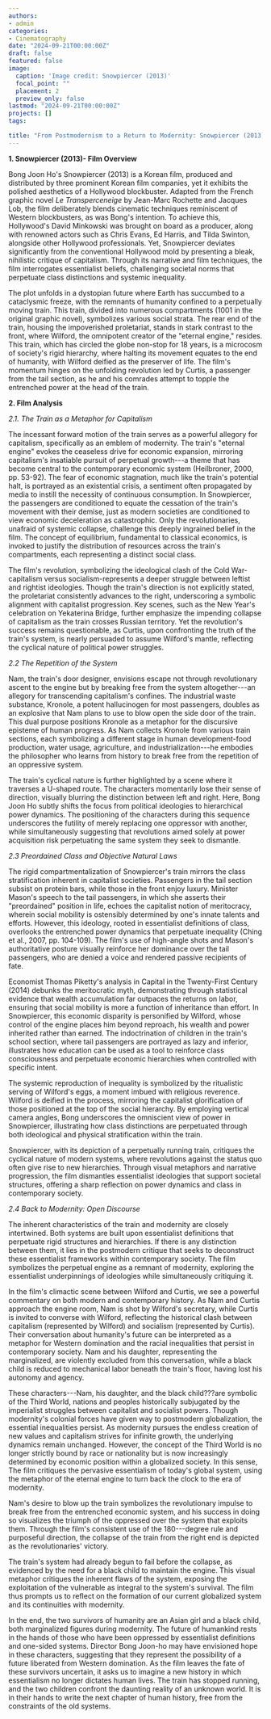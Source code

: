 ```yaml
---
authors:
- admin
categories:
- Cinematography
date: "2024-09-21T00:00:00Z"
draft: false
featured: false
image:
  caption: 'Image credit: Snowpiercer (2013)'
  focal_point: ""
  placement: 2
  preview_only: false
lastmod: "2024-09-21T00:00:00Z"
projects: []
tags:

title: "From Postmodernism to a Return to Modernity: Snowpiercer (2013)"
---
```


**1. Snowpiercer (2013)- Film Overview**

Bong Joon Ho's Snowpiercer (2013) is a Korean film, produced and distributed by three prominent Korean film companies, yet it exhibits the polished aesthetics of a Hollywood blockbuster. Adapted from the French graphic novel *Le Transperceneige* by Jean-Marc Rochette and Jacques Lob, the film deliberately blends cinematic techniques reminiscent of Western blockbusters, as was Bong's intention. To achieve this, Hollywood's David Minkowski was brought on board as a producer, along with renowned actors such as Chris Evans, Ed Harris, and Tilda Swinton, alongside other Hollywood professionals. Yet, Snowpiercer deviates significantly from the conventional Hollywood mold by presenting a bleak, nihilistic critique of capitalism. Through its narrative and film techniques, the film interrogates essentialist beliefs, challenging societal norms that perpetuate class distinctions and systemic inequality.

The plot unfolds in a dystopian future where Earth has succumbed to a cataclysmic freeze, with the remnants of humanity confined to a perpetually moving train. This train, divided into numerous compartments (1001 in the original graphic novel), symbolizes various social strata. The rear end of the train, housing the impoverished proletariat, stands in stark contrast to the front, where Wilford, the omnipotent creator of the "eternal engine," resides. This train, which has circled the globe non-stop for 18 years, is a microcosm of society's rigid hierarchy, where halting its movement equates to the end of humanity, with Wilford deified as the preserver of life. The film's momentum hinges on the unfolding revolution led by Curtis, a passenger from the tail section, as he and his comrades attempt to topple the entrenched power at the head of the train.

**2. Film Analysis**

*2.1. The Train as a Metaphor for Capitalism*

The incessant forward motion of the train serves as a powerful allegory for capitalism, specifically as an emblem of modernity. The train's "eternal engine" evokes the ceaseless drive for economic expansion, mirroring capitalism's insatiable pursuit of perpetual growth---a theme that has become central to the contemporary economic system (Heilbroner, 2000, pp. 53-92). The fear of economic stagnation, much like the train's potential halt, is portrayed as an existential crisis, a sentiment often propagated by media to instill the necessity of continuous consumption. In Snowpiercer, the passengers are conditioned to equate the cessation of the train's movement with their demise, just as modern societies are conditioned to view economic deceleration as catastrophic. Only the revolutionaries, unafraid of systemic collapse, challenge this deeply ingrained belief in the film. The concept of equilibrium, fundamental to classical economics, is invoked to justify the distribution of resources across the train's compartments, each representing a distinct social class.


The film's revolution, symbolizing the ideological clash of the Cold War-capitalism versus socialism-represents a deeper struggle between leftist and rightist ideologies. Though the train's direction is not explicitly stated, the proletariat consistently advances to the right, underscoring a symbolic alignment with capitalist progression. Key scenes, such as the New Year's celebration on Yekaterina Bridge, further emphasize the impending collapse of capitalism as the train crosses Russian territory. Yet the revolution's success remains questionable, as Curtis, upon confronting the truth of the train's system, is nearly persuaded to assume Wilford's mantle, reflecting the cyclical nature of political power struggles.

*2.2 The Repetition of the System*

Nam, the train's door designer, envisions escape not through revolutionary ascent to the engine but by breaking free from the system altogether---an allegory for transcending capitalism's confines. The industrial waste substance, Kronole, a potent hallucinogen for most passengers, doubles as an explosive that Nam plans to use to blow open the side door of the train. This dual purpose positions Kronole as a metaphor for the discursive episteme of human progress. As Nam collects Kronole from various train sections, each symbolizing a different stage in human development-food production, water usage, agriculture, and industrialization---he embodies the philosopher who learns from history to break free from the repetition of an oppressive system.

The train's cyclical nature is further highlighted by a scene where it traverses a U-shaped route. The characters momentarily lose their sense of direction, visually blurring the distinction between left and right. Here, Bong Joon Ho subtly shifts the focus from political ideologies to hierarchical power dynamics. The positioning of the characters during this sequence underscores the futility of merely replacing one oppressor with another, while simultaneously suggesting that revolutions aimed solely at power acquisition risk perpetuating the same system they seek to dismantle.

*2.3 Preordained Class and Objective Natural Laws*

The rigid compartmentalization of Snowpiercer's train mirrors the class stratification inherent in capitalist societies. Passengers in the tail section subsist on protein bars, while those in the front enjoy luxury. Minister Mason's speech to the tail passengers, in which she asserts their "preordained" position in life, echoes the capitalist notion of meritocracy, wherein social mobility is ostensibly determined by one's innate talents and efforts. However, this ideology, rooted in essentialist definitions of class, overlooks the entrenched power dynamics that perpetuate inequality (Ching et al., 2007, pp. 104-109). The film's use of high-angle shots and Mason's authoritative posture visually reinforce her dominance over the tail passengers, who are denied a voice and rendered passive recipients of fate.

Economist Thomas Piketty's analysis in Capital in the Twenty-First Century (2014) debunks the meritocratic myth, demonstrating through statistical evidence that wealth accumulation far outpaces the returns on labor, ensuring that social mobility is more a function of inheritance than effort. In Snowpiercer, this economic disparity is personified by Wilford, whose control of the engine places him beyond reproach, his wealth and power inherited rather than earned. The indoctrination of children in the train's school section, where tail passengers are portrayed as lazy and inferior, illustrates how education can be used as a tool to reinforce class consciousness and perpetuate economic hierarchies when controlled with specific intent.


The systemic reproduction of inequality is symbolized by the ritualistic serving of Wilford's eggs, a moment imbued with religious reverence. Wilford is deified in the process, mirroring the capitalist glorification of those positioned at the top of the social hierarchy. By employing vertical camera angles, Bong underscores the omniscient view of power in Snowpiercer, illustrating how class distinctions are perpetuated through both ideological and physical stratification within the train.

Snowpiercer, with its depiction of a perpetually running train, critiques the cyclical nature of modern systems, where revolutions against the status quo often give rise to new hierarchies. Through visual metaphors and narrative progression, the film dismantles essentialist ideologies that support societal structures, offering a sharp reflection on power dynamics and class in contemporary society.

*2.4 Back to Modernity: Open Discourse*

The inherent characteristics of the train and modernity are closely intertwined. Both systems are built upon essentialist definitions that perpetuate rigid structures and hierarchies. If there is any distinction between them, it lies in the postmodern critique that seeks to deconstruct these essentialist frameworks within contemporary society. The film symbolizes the perpetual engine as a remnant of modernity, exploring the essentialist underpinnings of ideologies while simultaneously critiquing it.

In the film's climactic scene between Wilford and Curtis, we see a powerful commentary on both modern and contemporary history. As Nam and Curtis approach the engine room, Nam is shot by Wilford's secretary, while Curtis is invited to converse with Wilford, reflecting the historical clash between capitalism (represented by Wilford) and socialism (represented by Curtis). Their conversation about humanity's future can be interpreted as a metaphor for Western domination and the racial inequalities that persist in contemporary society. Nam and his daughter, representing the marginalized, are violently excluded from this conversation, while a black child is reduced to mechanical labor beneath the train's floor, having lost his autonomy and agency.

These characters---Nam, his daughter, and the black child???are symbolic of the Third World, nations and peoples historically subjugated by the imperialist struggles between capitalist and socialist powers. Though modernity's colonial forces have given way to postmodern globalization, the essential inequalities persist. As modernity pursues the endless creation of new values and capitalism strives for infinite growth, the underlying dynamics remain unchanged. However, the concept of the Third World is no longer strictly bound by race or nationality but is now increasingly determined by economic position within a globalized society. In this sense, The film critiques the pervasive essentialism of today's global system, using the metaphor of the eternal engine to turn back the clock to the era of modernity.

Nam's desire to blow up the train symbolizes the revolutionary impulse to break free from the entrenched economic system, and his success in doing so visualizes the triumph of the oppressed over the system that exploits them. Through the film's consistent use of the 180---degree rule and purposeful direction, the collapse of the train from the right end is depicted as the revolutionaries' victory.

The train's system had already begun to fail before the collapse, as evidenced by the need for a black child to maintain the engine. This visual metaphor critiques the inherent flaws of the system, exposing the exploitation of the vulnerable as integral to the system's survival. The film thus prompts us to reflect on the formation of our current globalized system and its continuities with modernity.

In the end, the two survivors of humanity are an Asian girl and a black child, both marginalized figures during modernity. The future of humankind rests in the hands of those who have been oppressed by essentialist definitions and one-sided systems. Director Bong Joon-ho may have envisioned hope in these characters, suggesting that they represent the possibility of a future liberated from Western domination. As the film leaves the fate of these survivors uncertain, it asks us to imagine a new history in which essentialism no longer dictates human lives. The train has stopped running, and the two children confront the daunting reality of an unknown world. It is in their hands to write the next chapter of human history, free from the constraints of the old systems.




